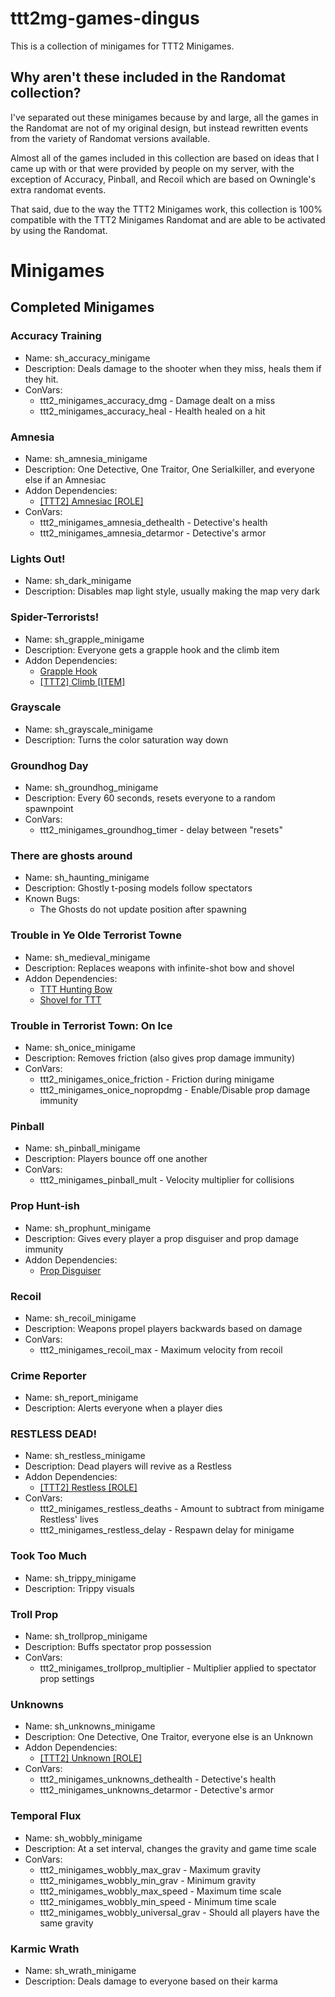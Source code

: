 # ttt2mg-games-dingus
This is a collection of minigames for TTT2 Minigames.

## Why aren't these included in the Randomat collection?
I've separated out these minigames because by and large, all the games in the Randomat are not of my original design, but instead rewritten events from the variety of Randomat versions available.

Almost all of the games included in this collection are based on ideas that I came up with or that were provided by people on my server, with the exception of Accuracy, Pinball, and Recoil which are based on Owningle's extra randomat events.

That said, due to the way the TTT2 Minigames work, this collection is 100% compatible with the TTT2 Minigames Randomat and are able to be activated by using the Randomat.

# Minigames

## Completed Minigames

### Accuracy Training
* Name: sh_accuracy_minigame
* Description: Deals damage to the shooter when they miss, heals them if they hit.
* ConVars:
  * ttt2_minigames_accuracy_dmg - Damage dealt on a miss
  * ttt2_minigames_accuracy_heal  - Health healed on a hit

### Amnesia
* Name: sh_amnesia_minigame
* Description: One Detective, One Traitor, One Serialkiller, and everyone else if an Amnesiac
* Addon Dependencies:
  * [[TTT2] Amnesiac [ROLE]](https://steamcommunity.com/sharedfiles/filedetails/?id=2001213453)
* ConVars:
  * ttt2_minigames_amnesia_dethealth  - Detective's health
  * ttt2_minigames_amnesia_detarmor - Detective's armor

### Lights Out!
* Name: sh_dark_minigame
* Description: Disables map light style, usually making the map very dark

### Spider-Terrorists!
* Name: sh_grapple_minigame
* Description: Everyone gets a grapple hook and the climb item
* Addon Dependencies:
  * [Grapple Hook](https://steamcommunity.com/sharedfiles/filedetails/?id=265714452)
  * [[TTT2] Climb [ITEM]](https://steamcommunity.com/sharedfiles/filedetails/?id=1840323666)

### Grayscale
* Name: sh_grayscale_minigame
* Description: Turns the color saturation way down

### Groundhog Day
* Name: sh_groundhog_minigame
* Description: Every 60 seconds, resets everyone to a random spawnpoint
* ConVars:
  * ttt2_minigames_groundhog_timer  - delay between "resets"

### There are ghosts around
* Name: sh_haunting_minigame
* Description: Ghostly t-posing models follow spectators
* Known Bugs:
  * The Ghosts do not update position after spawning

### Trouble in Ye Olde Terrorist Towne
* Name: sh_medieval_minigame
* Description: Replaces weapons with infinite-shot bow and shovel
* Addon Dependencies:
  * [TTT Hunting Bow](https://steamcommunity.com/sharedfiles/filedetails/?id=1372718426)
  * [Shovel for TTT](https://steamcommunity.com/sharedfiles/filedetails/?id=647112181)

### Trouble in Terrorist Town: On Ice
* Name: sh_onice_minigame
* Description: Removes friction (also gives prop damage immunity)
* ConVars:
  * ttt2_minigames_onice_friction - Friction during minigame
  * ttt2_minigames_onice_nopropdmg  - Enable/Disable prop damage immunity

### Pinball
* Name: sh_pinball_minigame
* Description: Players bounce off one another
* ConVars:
  * ttt2_minigames_pinball_mult - Velocity multiplier for collisions

### Prop Hunt-ish
* Name: sh_prophunt_minigame
* Description: Gives every player a prop disguiser and prop damage immunity
* Addon Dependencies:
  * [Prop Disguiser](https://steamcommunity.com/sharedfiles/filedetails/?id=1662844145)

### Recoil
* Name: sh_recoil_minigame
* Description: Weapons propel players backwards based on damage
* ConVars:
  * ttt2_minigames_recoil_max - Maximum velocity from recoil

### Crime Reporter
* Name: sh_report_minigame
* Description: Alerts everyone when a player dies

### RESTLESS DEAD!
* Name: sh_restless_minigame
* Description: Dead players will revive as a Restless
* Addon Dependencies:
  * [[TTT2] Restless [ROLE]](https://steamcommunity.com/sharedfiles/filedetails/?id=2185765394)
* ConVars:
  * ttt2_minigames_restless_deaths  - Amount to subtract from minigame Restless' lives
  * ttt2_minigames_restless_delay - Respawn delay for minigame

### Took Too Much
* Name: sh_trippy_minigame
* Description: Trippy visuals

### Troll Prop
* Name: sh_trollprop_minigame
* Description: Buffs spectator prop possession
* ConVars:
  * ttt2_minigames_trollprop_multiplier - Multiplier applied to spectator prop settings

### Unknowns
* Name: sh_unknowns_minigame
* Description: One Detective, One Traitor, everyone else is an Unknown
* Addon Dependencies:
  * [[TTT2] Unknown [ROLE]](https://steamcommunity.com/sharedfiles/filedetails/?id=1457185541)
* ConVars:
  * ttt2_minigames_unknowns_dethealth - Detective's health
  * ttt2_minigames_unknowns_detarmor  - Detective's armor

### Temporal Flux
* Name: sh_wobbly_minigame
* Description: At a set interval, changes the gravity and game time scale
* ConVars:
  * ttt2_minigames_wobbly_max_grav  - Maximum gravity
  * ttt2_minigames_wobbly_min_grav  - Minimum gravity
  * ttt2_minigames_wobbly_max_speed - Maximum time scale
  * ttt2_minigames_wobbly_min_speed - Minimum time scale
  * ttt2_minigames_wobbly_universal_grav  - Should all players have the same gravity

### Karmic Wrath
* Name: sh_wrath_minigame
* Description: Deals damage to everyone based on their karma
